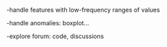 -handle features with low-frequency ranges of values

-handle anomalies: boxplot...

-explore forum: code, discussions
